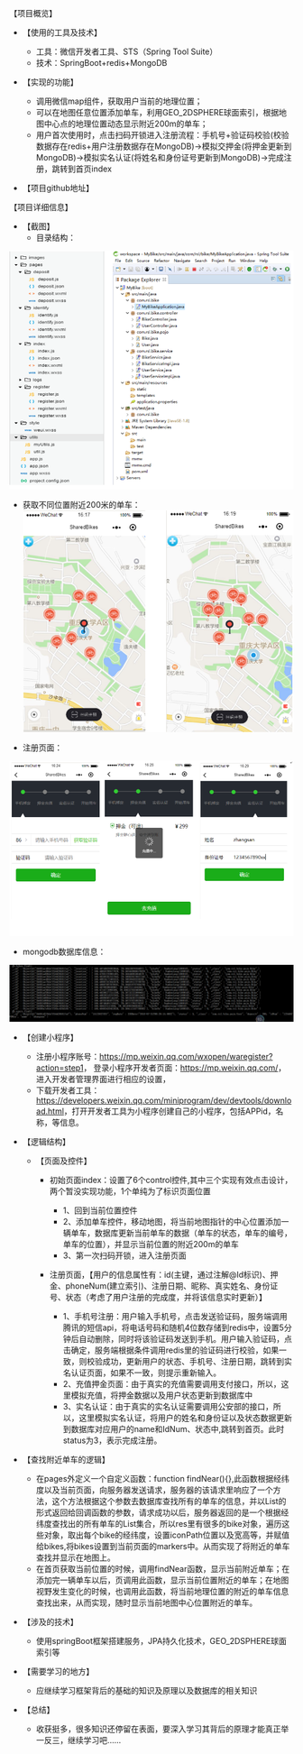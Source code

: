 【项目概览】

- 【使用的工具及技术】

  - 工具：微信开发者工具、STS（Spring Tool Suite）
  - 技术：SpringBoot+redis+MongoDB

- 【实现的功能】

  - 调用微信map组件，获取用户当前的地理位置；
  - 可以在地图任意位置添加单车，利用GEO_2DSPHERE球面索引，根据地图中心点的地理位置动态显示附近200m的单车；
  - 用户首次使用时，点击扫码开锁进入注册流程：手机号+验证码校验(校验数据存在redis+用户注册数据存在MongoDB)->模拟交押金(将押金更新到MongoDB)->模拟实名认证(将姓名和身份证号更新到MongoDB)->完成注册，跳转到首页index

- 【项目github地址】

  


【项目详细信息】

- 【截图】
  - 目录结构：

![img](https://github.com/RenSLei/SharedBikes/blob/master/directory.png)

- 获取不同位置附近200米的单车：
![img](https://github.com/RenSLei/SharedBikes/blob/master/findNear.png)

- 注册页面：

![img](https://github.com/RenSLei/SharedBikes/blob/master/register.png)

- mongodb数据库信息：

![img](https://github.com/RenSLei/SharedBikes/blob/master/mongodb.png)

- 【创建小程序】

  - 注册小程序账号：<https://mp.weixin.qq.com/wxopen/waregister?action=step1>，
    登录小程序开发者页面：<https://mp.weixin.qq.com/>，进入开发者管理界面进行相应的设置，	
  - 下载开发者工具：<https://developers.weixin.qq.com/miniprogram/dev/devtools/download.html>，打开开发者工具为小程序创建自己的小程序，包括APPid，名称，等信息。

- 【逻辑结构】

  - 【页面及控件】
    - 初始页面index：设置了6个control控件,其中三个实现有效点击设计，两个暂没实现功能，1个单纯为了标识页面位置
      - 1、回到当前位置控件
      - 2、添加单车控件，移动地图，将当前地图指针的中心位置添加一辆单车，数据库更新当前单车的数据（单车的状态，单车的编号，单车的位置），并显示当前位置的附近200m的单车
      - 3、第一次扫码开锁，进入注册页面

    - 注册页面，【用户的信息属性有：id(主键，通过注解@Id标识)、押金、phoneNum(建立索引)、注册日期、昵称、真实姓名、身份证号、状态（考虑了用户注册的完成度，并将该信息实时更新）】
      - 1、手机号注册：用户输入手机号，点击发送验证码，服务端调用腾讯的短信api，将电话号码和随机4位数存储到redis中，设置5分钟后自动删除，同时将该验证码发送到手机。用户输入验证码，点击确定，服务端根据条件调用redis里的验证码进行校验，如果一致，则校验成功，更新用户的状态、手机号、注册日期，跳转到实名认证页面，如果不一致，则提示重新输入。
      - 2、充值押金页面：由于真实的充值需要调用支付接口，所以，这里模拟充值，将押金数据以及用户状态更新到数据库中
      - 3、实名认证：由于真实的实名认证需要调用公安部的接口，所以，这里模拟实名认证，将用户的姓名和身份证以及状态数据更新到数据库对应用户的name和IdNum、状态中,跳转到首页。此时status为3，表示完成注册。

- 【查找附近单车的逻辑】
  - 在pages外定义一个自定义函数：function findNear(){},此函数根据经纬度以及当前页面，向服务器发送请求，服务器的该请求里响应了一个方法，这个方法根据这个参数去数据库查找所有的单车的信息，并以List<Bike>的形式返回给回调函数的参数，请求成功以后，服务器返回的是一个根据经纬度查找出的所有单车的List集合，所以res里有很多的bike对象，遍历这些对象，取出每个bike的经纬度，设置iconPath位置以及宽高等，并赋值给bikes,将bikes设置到当前页面的markers中。从而实现了将附近的单车查找并显示在地图上。
  - 在首页获取当前位置的时候，调用findNear函数，显示当前附近单车；在添加完一辆单车以后，页调用此函数，显示当前位置附近的单车；在地图视野发生变化的时候，也调用此函数，将当前地理位置的附近的单车信息查找出来，从而实现，随时显示当前地图中心位置附近的单车。

- 【涉及的技术】

  - 使用springBoot框架搭建服务，JPA持久化技术，GEO_2DSPHERE球面索引等

- 【需要学习的地方】

  - 应继续学习框架背后的基础的知识及原理以及数据库的相关知识

- 【总结】

  - 收获挺多，很多知识还停留在表面，要深入学习其背后的原理才能真正举一反三，继续学习吧......
